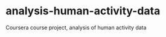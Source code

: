 analysis-human-activity-data
============================

Coursera course project, analysis of human activity data
